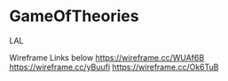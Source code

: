 # GameOfTheories
LAL 

Wireframe Links below
https://wireframe.cc/WUAf6B
https://wireframe.cc/yBuufi
https://wireframe.cc/Ok6TuB
